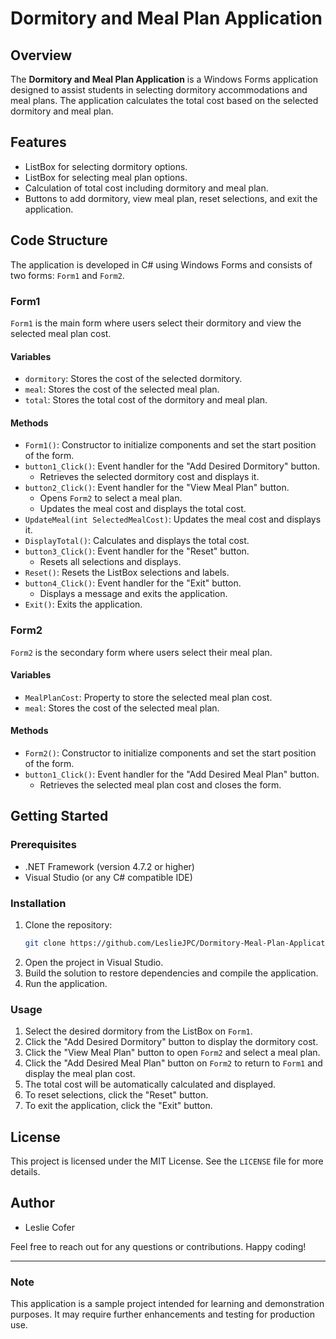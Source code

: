 # Dormitory and Meal Plan Application

## Overview
The **Dormitory and Meal Plan Application** is a Windows Forms application designed to assist students in selecting dormitory accommodations and meal plans. The application calculates the total cost based on the selected dormitory and meal plan.

## Features
- ListBox for selecting dormitory options.
- ListBox for selecting meal plan options.
- Calculation of total cost including dormitory and meal plan.
- Buttons to add dormitory, view meal plan, reset selections, and exit the application.

## Code Structure
The application is developed in C# using Windows Forms and consists of two forms: `Form1` and `Form2`.

### Form1
`Form1` is the main form where users select their dormitory and view the selected meal plan cost.

#### Variables
- `dormitory`: Stores the cost of the selected dormitory.
- `meal`: Stores the cost of the selected meal plan.
- `total`: Stores the total cost of the dormitory and meal plan.

#### Methods
- `Form1()`: Constructor to initialize components and set the start position of the form.
- `button1_Click()`: Event handler for the "Add Desired Dormitory" button.
  - Retrieves the selected dormitory cost and displays it.
- `button2_Click()`: Event handler for the "View Meal Plan" button.
  - Opens `Form2` to select a meal plan.
  - Updates the meal cost and displays the total cost.
- `UpdateMeal(int SelectedMealCost)`: Updates the meal cost and displays it.
- `DisplayTotal()`: Calculates and displays the total cost.
- `button3_Click()`: Event handler for the "Reset" button.
  - Resets all selections and displays.
- `Reset()`: Resets the ListBox selections and labels.
- `button4_Click()`: Event handler for the "Exit" button.
  - Displays a message and exits the application.
- `Exit()`: Exits the application.

### Form2
`Form2` is the secondary form where users select their meal plan.

#### Variables
- `MealPlanCost`: Property to store the selected meal plan cost.
- `meal`: Stores the cost of the selected meal plan.

#### Methods
- `Form2()`: Constructor to initialize components and set the start position of the form.
- `button1_Click()`: Event handler for the "Add Desired Meal Plan" button.
  - Retrieves the selected meal plan cost and closes the form.

## Getting Started

### Prerequisites
- .NET Framework (version 4.7.2 or higher)
- Visual Studio (or any C# compatible IDE)

### Installation
1. Clone the repository:
    ```sh
    git clone https://github.com/LeslieJPC/Dormitory-Meal-Plan-Application.git
    ```
2. Open the project in Visual Studio.
3. Build the solution to restore dependencies and compile the application.
4. Run the application.

### Usage
1. Select the desired dormitory from the ListBox on `Form1`.
2. Click the "Add Desired Dormitory" button to display the dormitory cost.
3. Click the "View Meal Plan" button to open `Form2` and select a meal plan.
4. Click the "Add Desired Meal Plan" button on `Form2` to return to `Form1` and display the meal plan cost.
5. The total cost will be automatically calculated and displayed.
6. To reset selections, click the "Reset" button.
7. To exit the application, click the "Exit" button.

## License
This project is licensed under the MIT License. See the `LICENSE` file for more details.

## Author
- Leslie Cofer

Feel free to reach out for any questions or contributions. Happy coding!

---

### Note
This application is a sample project intended for learning and demonstration purposes. It may require further enhancements and testing for production use.
